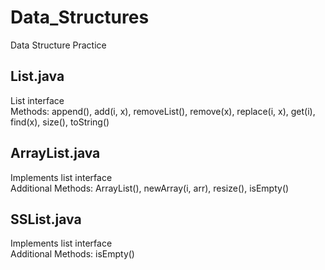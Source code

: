 # Data_Structures

Data Structure Practice

## List.java

List interface\
Methods: append(), add(i, x), removeList(), remove(x), replace(i, x), get(i), find(x), size(), toString()

## ArrayList.java

Implements list interface\
Additional Methods: ArrayList(), newArray(i, arr), resize(), isEmpty()

## SSList.java

Implements list interface\
Additional Methods: isEmpty()
